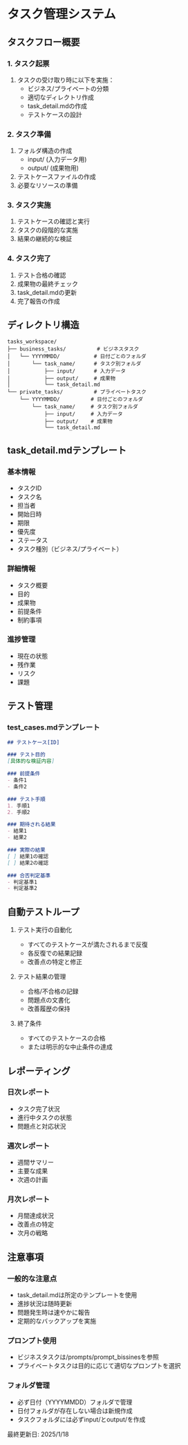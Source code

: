 # タスク管理システム

## タスクフロー概要

### 1. タスク起票
1. タスクの受け取り時に以下を実施：
   - ビジネス/プライベートの分類
   - 適切なディレクトリ作成
   - task_detail.mdの作成
   - テストケースの設計

### 2. タスク準備
1. フォルダ構造の作成
   - input/ (入力データ用)
   - output/ (成果物用)
2. テストケースファイルの作成
3. 必要なリソースの準備

### 3. タスク実施
1. テストケースの確認と実行
2. タスクの段階的な実施
3. 結果の継続的な検証

### 4. タスク完了
1. テスト合格の確認
2. 成果物の最終チェック
3. task_detail.mdの更新
4. 完了報告の作成

## ディレクトリ構造
```
tasks_workspace/
├── business_tasks/          # ビジネスタスク
│   └── YYYYMMDD/           # 日付ごとのフォルダ
│       └── task_name/      # タスク別フォルダ
│           ├── input/      # 入力データ
│           ├── output/     # 成果物
│           └── task_detail.md
└── private_tasks/          # プライベートタスク
    └── YYYYMMDD/          # 日付ごとのフォルダ
        └── task_name/     # タスク別フォルダ
            ├── input/     # 入力データ
            ├── output/    # 成果物
            └── task_detail.md
```

## task_detail.mdテンプレート

### 基本情報
- タスクID
- タスク名
- 担当者
- 開始日時
- 期限
- 優先度
- ステータス
- タスク種別（ビジネス/プライベート）

### 詳細情報
- タスク概要
- 目的
- 成果物
- 前提条件
- 制約事項

### 進捗管理
- 現在の状態
- 残作業
- リスク
- 課題

## テスト管理

### test_cases.mdテンプレート
```markdown
## テストケース[ID]

### テスト目的
[具体的な検証内容]

### 前提条件
- 条件1
- 条件2

### テスト手順
1. 手順1
2. 手順2

### 期待される結果
- 結果1
- 結果2

### 実際の結果
[ ] 結果1の確認
[ ] 結果2の確認

### 合否判定基準
- 判定基準1
- 判定基準2
```

## 自動テストループ

1. テスト実行の自動化
   - すべてのテストケースが満たされるまで反復
   - 各反復での結果記録
   - 改善点の特定と修正

2. テスト結果の管理
   - 合格/不合格の記録
   - 問題点の文書化
   - 改善履歴の保持

3. 終了条件
   - すべてのテストケースの合格
   - または明示的な中止条件の達成

## レポーティング

### 日次レポート
- タスク完了状況
- 進行中タスクの状態
- 問題点と対応状況

### 週次レポート
- 週間サマリー
- 主要な成果
- 次週の計画

### 月次レポート
- 月間達成状況
- 改善点の特定
- 次月の戦略

## 注意事項

### 一般的な注意点
- task_detail.mdは所定のテンプレートを使用
- 進捗状況は随時更新
- 問題発生時は速やかに報告
- 定期的なバックアップを実施

### プロンプト使用
- ビジネスタスクは/prompts/prompt_bissinesを参照
- プライベートタスクは目的に応じて適切なプロンプトを選択

### フォルダ管理
- 必ず日付（YYYYMMDD）フォルダで管理
- 日付フォルダが存在しない場合は新規作成
- タスクフォルダには必ずinput/とoutput/を作成

最終更新日: 2025/1/18